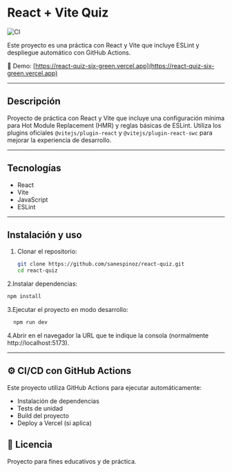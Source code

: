 # React + Vite Quiz

![CI](https://github.com/sanespinoz/react-quiz/actions/workflows/ci-cd.yml/badge.svg)

Este proyecto es una práctica con React y Vite que incluye ESLint y despliegue automático con GitHub Actions.

🔗 Demo: [https://react-quiz-six-green.vercel.app](https://react-quiz-six-green.vercel.app)



---

## Descripción

Proyecto de práctica con React y Vite que incluye una configuración mínima para Hot Module Replacement (HMR) y reglas básicas de ESLint. Utiliza los plugins oficiales `@vitejs/plugin-react` y `@vitejs/plugin-react-swc` para mejorar la experiencia de desarrollo.

---

## Tecnologías

- React
- Vite
- JavaScript
- ESLint

---

## Instalación y uso

1. Clonar el repositorio:

   ```bash
   git clone https://github.com/sanespinoz/react-quiz.git
   cd react-quiz
   ```

2.Instalar dependencias:

   ```bash
   npm install
  ```

3.Ejecutar el proyecto en modo desarrollo:

   ```bash
     npm run dev
  ```
4.Abrir en el navegador la URL que te indique la consola (normalmente http://localhost:5173).

---

## ⚙️ CI/CD con GitHub Actions

Este proyecto utiliza GitHub Actions para ejecutar automáticamente:
- Instalación de dependencias
- Tests de unidad
- Build del proyecto
- Deploy a Vercel (si aplica)


## 📌 Licencia
Proyecto para fines educativos y de práctica.

